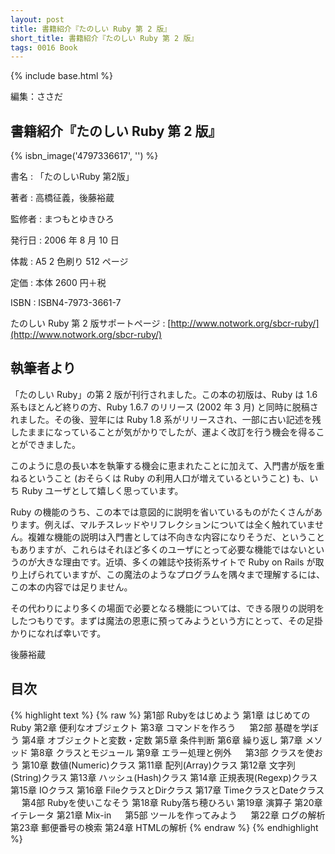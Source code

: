 ```yaml
---
layout: post
title: 書籍紹介『たのしい Ruby 第 2 版』
short_title: 書籍紹介『たのしい Ruby 第 2 版』
tags: 0016 Book
---
```

{% include base.html %}


編集：ささだ

## 書籍紹介『たのしい Ruby 第 2 版』
{% isbn_image('4797336617', '') %}

書名
: 「たのしいRuby 第2版」 

著者
: 高橋征義，後藤裕蔵

監修者
: まつもとゆきひろ

発行日
: 2006 年 8 月 10 日 

体裁
: A5 2 色刷り 512 ページ 

定価
: 本体 2600 円＋税 

ISBN
: ISBN4-7973-3661-7

たのしい Ruby 第 2 版サポートページ
:  [http://www.notwork.org/sbcr-ruby/](http://www.notwork.org/sbcr-ruby/)

## 執筆者より

「たのしい Ruby」の第 2 版が刊行されました。この本の初版は、Ruby は 1.6 系もほとんど終りの方、Ruby 1.6.7 のリリース (2002 年 3 月) と同時に脱稿されました。その後、翌年には Ruby 1.8 系がリリースされ、一部に古い記述を残したままになっていることが気がかりでしたが、運よく改訂を行う機会を得ることができました。

このように息の長い本を執筆する機会に恵まれたことに加えて、入門書が版を重ねるということ (おそらくは Ruby の利用人口が増えているということ) も、いち Ruby ユーザとして嬉しく思っています。

Ruby の機能のうち、この本では意図的に説明を省いているものがたくさんがあります。例えば、マルチスレッドやリフレクションについては全く触れていません。複雑な機能の説明は入門書としては不向きな内容になりそうだ、ということもありますが、これらはそれほど多くのユーザにとって必要な機能ではないというのが大きな理由です。近頃、多くの雑誌や技術系サイトで Ruby on Rails が取り上げられていますが、この魔法のようなプログラムを隅々まで理解するには、この本の内容では足りません。

その代わりにより多くの場面で必要となる機能については、できる限りの説明をしたつもりです。まずは魔法の恩恵に預ってみようという方にとって、その足掛かりになれば幸いです。

後藤裕蔵

## 目次

{% highlight text %}
{% raw %}
第1部 Rubyをはじめよう
第1章 はじめてのRuby
第2章 便利なオブジェクト
第3章 コマンドを作ろう
　
第2部 基礎を学ぼう
第4章 オブジェクトと変数・定数
第5章 条件判断
第6章 繰り返し
第7章 メソッド
第8章 クラスとモジュール
第9章 エラー処理と例外
　
第3部 クラスを使おう
第10章 数値(Numeric)クラス
第11章 配列(Array)クラス
第12章 文字列(String)クラス
第13章 ハッシュ(Hash)クラス
第14章 正規表現(Regexp)クラス
第15章 IOクラス
第16章 FileクラスとDirクラス
第17章 TimeクラスとDateクラス
　
第4部 Rubyを使いこなそう
第18章 Ruby落ち穂ひろい
第19章 演算子
第20章 イテレータ
第21章 Mix-in
　
第5部 ツールを作ってみよう
　
第22章 ログの解析
第23章 郵便番号の検索
第24章 HTMLの解析
{% endraw %}
{% endhighlight %}



